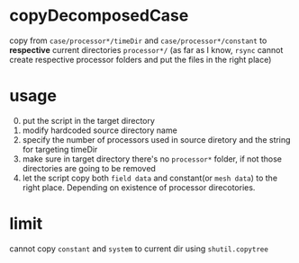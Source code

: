 # copyDecomposedCase

copy from `case/processor*/timeDir` and `case/processor*/constant` to **respective** current directories `processor*/` (as far as I know, `rsync` cannot create respective processor folders and put the files in the right place)

# usage
0. put the script in the target directory   
1. modify hardcoded source directory name
2. specify the number of processors used in source diretory and the string for targeting timeDir
3. make sure in target directory there's no `processor*` folder, if not those directories are going to be removed
4. let the script copy both `field data` and constant(or `mesh data`) to the right place. Depending on existence of processor direcotories.

# limit
cannot copy `constant` and `system` to current dir using `shutil.copytree`
